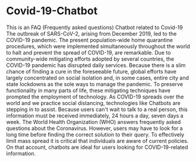 # Covid-19-Chatbot
This is an FAQ (Frequently asked questions) Chatbot related to Covid-19
The outbreak of SARS-CoV-2, arising from December 2019, led to the COVID-19 pandemic. The present population-wide home quarantine procedures, which were implemented simultaneously throughout the world to halt and prevent the spread of COVID-19, are remarkable. Due to community-wide mitigating efforts adopted by several countries, the COVID-19 pandemic has disrupted daily services. Because there is a slim chance of finding a cure in the foreseeable future, global efforts have largely concentrated on social isolation and, in some cases, entire city and state lockdowns as the sole ways to manage the pandemic. To preserve functionality in many parts of life, these mitigating techniques have prompted the employment of technology. As COVID-19 spreads over the world and we practice social distancing, technologies like Chatbots are stepping in to assist. Because users can't wait to talk to a real person, this information must be received immediately, 24 hours a day, seven days a week. The World Health Organization (WHO) answers frequently asked questions about the Coronavirus. However, users may have to look for a long time before finding the correct solution to their query. To effectively limit mass spread it is critical that individuals are aware of current policies. On that account, chatbots are ideal for users looking for COVID-19-related information.
